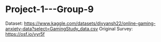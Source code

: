 # Project-1---Group-9

Dataset: https://www.kaggle.com/datasets/divyansh22/online-gaming-anxiety-data?select=GamingStudy_data.csv
Original Survey: https://osf.io/vyr5f
